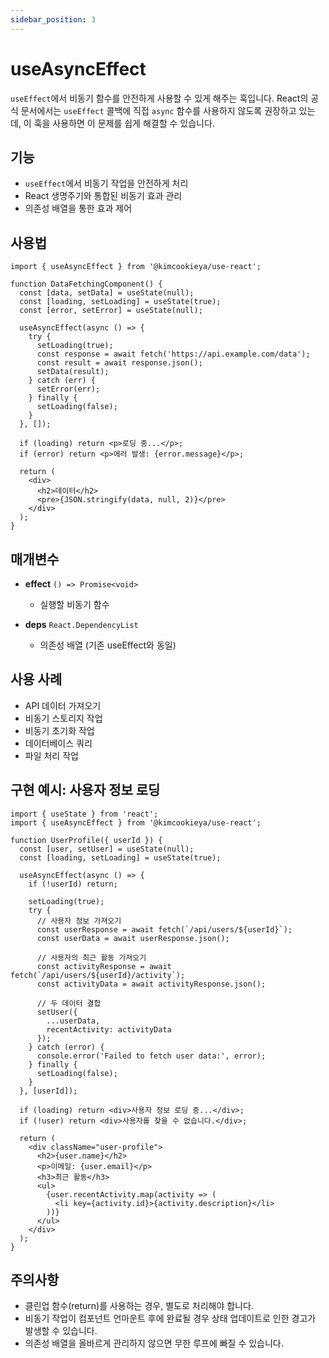 ```yaml
---
sidebar_position: 3
---
```


# useAsyncEffect

`useEffect`에서 비동기 함수를 안전하게 사용할 수 있게 해주는 훅입니다. React의 공식 문서에서는 `useEffect` 콜백에 직접 `async` 함수를 사용하지 않도록 권장하고 있는데, 이 훅을 사용하면 이 문제를 쉽게 해결할 수 있습니다.

## 기능

- `useEffect`에서 비동기 작업을 안전하게 처리
- React 생명주기와 통합된 비동기 효과 관리
- 의존성 배열을 통한 효과 제어

## 사용법

```tsx
import { useAsyncEffect } from '@kimcookieya/use-react';

function DataFetchingComponent() {
  const [data, setData] = useState(null);
  const [loading, setLoading] = useState(true);
  const [error, setError] = useState(null);
  
  useAsyncEffect(async () => {
    try {
      setLoading(true);
      const response = await fetch('https://api.example.com/data');
      const result = await response.json();
      setData(result);
    } catch (err) {
      setError(err);
    } finally {
      setLoading(false);
    }
  }, []);
  
  if (loading) return <p>로딩 중...</p>;
  if (error) return <p>에러 발생: {error.message}</p>;
  
  return (
    <div>
      <h2>데이터</h2>
      <pre>{JSON.stringify(data, null, 2)}</pre>
    </div>
  );
}
```

## 매개변수

- **effect** `() => Promise<void>`
  - 실행할 비동기 함수
  
- **deps** `React.DependencyList`
  - 의존성 배열 (기존 useEffect와 동일)

## 사용 사례

- API 데이터 가져오기
- 비동기 스토리지 작업
- 비동기 초기화 작업
- 데이터베이스 쿼리
- 파일 처리 작업

## 구현 예시: 사용자 정보 로딩

```tsx
import { useState } from 'react';
import { useAsyncEffect } from '@kimcookieya/use-react';

function UserProfile({ userId }) {
  const [user, setUser] = useState(null);
  const [loading, setLoading] = useState(true);
  
  useAsyncEffect(async () => {
    if (!userId) return;
    
    setLoading(true);
    try {
      // 사용자 정보 가져오기
      const userResponse = await fetch(`/api/users/${userId}`);
      const userData = await userResponse.json();
      
      // 사용자의 최근 활동 가져오기
      const activityResponse = await fetch(`/api/users/${userId}/activity`);
      const activityData = await activityResponse.json();
      
      // 두 데이터 결합
      setUser({
        ...userData,
        recentActivity: activityData
      });
    } catch (error) {
      console.error('Failed to fetch user data:', error);
    } finally {
      setLoading(false);
    }
  }, [userId]);
  
  if (loading) return <div>사용자 정보 로딩 중...</div>;
  if (!user) return <div>사용자를 찾을 수 없습니다.</div>;
  
  return (
    <div className="user-profile">
      <h2>{user.name}</h2>
      <p>이메일: {user.email}</p>
      <h3>최근 활동</h3>
      <ul>
        {user.recentActivity.map(activity => (
          <li key={activity.id}>{activity.description}</li>
        ))}
      </ul>
    </div>
  );
}
```

## 주의사항

- 클린업 함수(return)를 사용하는 경우, 별도로 처리해야 합니다.
- 비동기 작업이 컴포넌트 언마운트 후에 완료될 경우 상태 업데이트로 인한 경고가 발생할 수 있습니다.
- 의존성 배열을 올바르게 관리하지 않으면 무한 루프에 빠질 수 있습니다.
